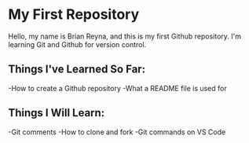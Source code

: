 # My First Repository
Hello, my name is Brian Reyna, and this is my first Github repository.
I'm learning Git and Github for version control.

## Things I've Learned So Far:
-How to create a Github repository
-What a README file is used for

## Things I Will Learn:
-Git comments
-How to clone and fork
-Git commands on VS Code
